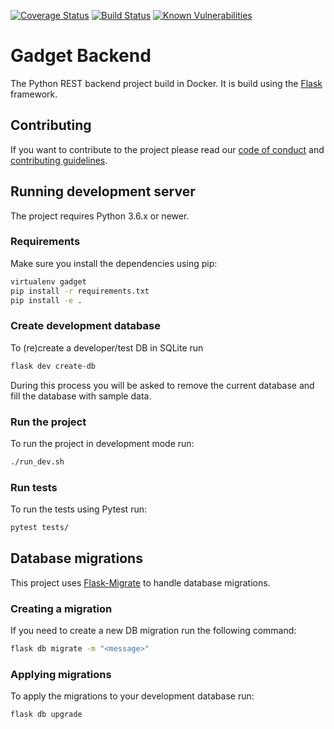 [![Coverage Status](https://coveralls.io/repos/github/wvankuipers/gadget-backend/badge.svg)](https://coveralls.io/github/wvankuipers/gadget-backend)
[![Build Status](https://travis-ci.org/wvankuipers/gadget-backend.svg?branch=master)](https://travis-ci.org/wvankuipers/gadget-backend)
[![Known Vulnerabilities](https://snyk.io/test/github/wvankuipers/gadget-backend/badge.svg)](https://snyk.io/test/github/wvankuipers/gadget-backend)

# Gadget Backend

The Python REST backend project build in Docker.
It is build using the [Flask](https://palletsprojects.com/p/flask/) framework.

## Contributing

If you want to contribute to the project please read our [code of conduct](.github/CODE_OF_CONDUCT.md) and [contributing guidelines](.github/CONTRIBUTING.md).

## Running development server

The project requires Python 3.6.x or newer.

### Requirements

Make sure you install the dependencies using pip:

```bash
virtualenv gadget
pip install -r requirements.txt
pip install -e .
```

### Create development database

To (re)create a developer/test DB in SQLite run

```bash
flask dev create-db
```

During this process you will be asked to remove the current database and fill the database with sample data.

### Run the project

To run the project in development mode run:

```bash
./run_dev.sh
```

### Run tests

To run the tests using Pytest run:

```bash
pytest tests/
```

## Database migrations

This project uses [Flask-Migrate](https://flask-migrate.readthedocs.io/en/latest/) to handle database migrations.


### Creating a migration

If you need to create a new DB migration run the following command:

```bash
flask db migrate -m "<message>"
```

### Applying migrations

To apply the migrations to your development database run:

```bash
flask db upgrade
```
